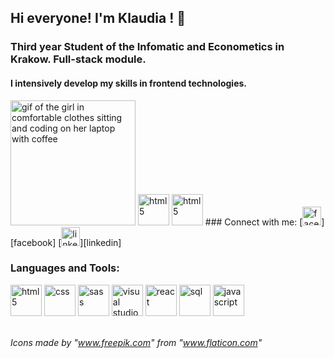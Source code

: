 ## Hi everyone! I'm Klaudia ! 👋
### Third year Student of the Infomatic and Econometics in Krakow. Full-stack module.
#### I intensively develop my skills in frontend technologies.

<img src="https://uploads-ssl.webflow.com/61b091f276dafd4b7a56771f/61b091f276dafdc1db56772e_dareit-portfolio-challenge-logo.svg" width="200px" alt="gif of the girl in comfortable clothes sitting and coding on her laptop with coffee"/>
<img src="https://image.flaticon.com/icons/png/512/919/919827.png" width="50px" alt="html5"/>
<img src="https://i0.wp.com/girlsjs.pl/wp-content/uploads/2017/04/kaczucha.png?fit=180%2C68&ssl=1" width="50px" alt="html5"/>
### Connect with me:
[<img src="https://image.flaticon.com/icons/png/512/1312/1312139.png" width="30px" alt="facebook"/>][facebook]
[<img src="https://image.flaticon.com/icons/png/512/185/185964.png" width="30px" alt="linkedin"/>][linkedin]

### Languages and Tools:
<p float="left">
<img src="https://image.flaticon.com/icons/png/512/919/919827.png" width="50px" alt="html5"/>
<img src="https://image.flaticon.com/icons/png/512/919/919826.png" width="50px" alt="css"/>
<img src="https://image.flaticon.com/icons/png/512/919/919831.png" width="50px" alt="sass"/>
<img src="https://raw.githubusercontent.com/dhanishgajjar/vscode-icons/master/png/default_dark.png" width="50px" alt="visual studio code"/>
<img src="https://image.flaticon.com/icons/png/512/1260/1260667.png" width="50px" alt="react"/>
<img src="https://image.flaticon.com/icons/png/512/603/603201.png" width="50px" alt="sql"/>
<img src="https://user-images.githubusercontent.com/47197438/138458585-ef548fe6-a117-413a-8df6-4984cd51e531.png" width="50px" alt="javascript"/>
</p>


[facebook]: https://www.facebook.com/klaudia.paluch.9
[linkedin]: https://www.linkedin.com/in/klaudia-paluch-11499b179/
</br>
*Icons made by "www.freepik.com" from "www.flaticon.com"*
